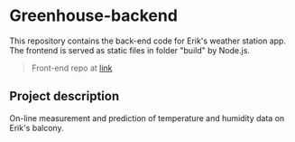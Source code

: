 # Greenhouse-backend

This repository contains the back-end code for Erik's weather station app. The frontend is served as static files in folder "build" by Node.js.

> Front-end repo at [link](https://github.com/ErikLiljeroth/weather-station-frontend)

## Project description

On-line measurement and prediction of temperature and humidity data on Erik's balcony.